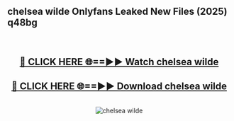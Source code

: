<h2>chelsea wilde Onlyfans Leaked New Files (2025) q48bg</h2>
<br>
<div align="center">
<h2><a href="https://mediafiles.top/chelsea_wilde&ref=git" rel="nofollow">🔴 CLICK HERE 🌐==►► Watch chelsea wilde</a></h2>
<h2><a href="https://mediafiles.top/chelsea_wilde&ref=git" rel="nofollow">🔴 CLICK HERE 🌐==►► Download chelsea wilde</a></h2>
<br>
<a href="https://mediafiles.top/chelsea_wilde&ref=git" rel="nofollow" data-target="animated-image.originalLink"><img src="https://i.ibb.co.com/xMMVF88/686577567.gif" alt="chelsea wilde" style="max-width: 100%; display: inline-block;" data-target="animated-image.originalImage"></a>
</div>
<br>
<br>